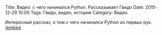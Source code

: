 Title: Видео: с чего начинался Python. Рассказывает Гвидо
Date: 2015-12-29 10:00
Tags: Гвидо, видео, история
Category: Видео

Интересный рассказ, о том с чего начинался Python из первых рук.
[!embed](https://www.youtube.com/watch?v=cV3ovSwu20Y)

